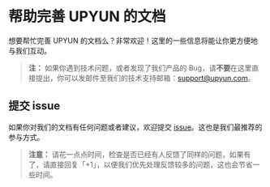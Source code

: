# 帮助完善 UPYUN 的文档

想要帮忙完善 UPYUN 的文档么？非常欢迎！这里的一些信息将能让你更方便地与我们互动。

> **注：**
> 如果你遇到技术问题，或者发现了我们产品的 Bug，请**不要**在这里直接提出，你可以发邮件至我们的技术支持邮箱：<support@upyun.com>。


## 提交 issue
如果你对我们的文档有任何问题或者建议，欢迎提交 [issue](https://github.com/upyun/docs/issues)。这也是我们最推荐的参与方式。

> **注意：**
> 请花一点点时间，检查是否已经有人反馈了同样的问题，如果有了，请直接回复「+1」，以便我们优先处理反馈较多的问题，这也会节省一些时间。

